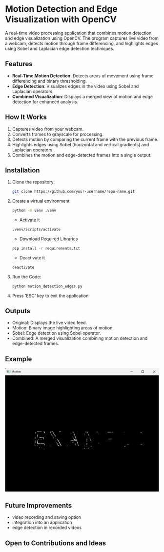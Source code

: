 # Motion Detection and Edge Visualization with OpenCV

A real-time video processing application that combines motion detection and edge visualization using OpenCV. The program captures live video from a webcam, detects motion through frame differencing, and highlights edges using Sobel and Laplacian edge detection techniques.

## Features
- **Real-Time Motion Detection**: Detects areas of movement using frame differencing and binary thresholding.
- **Edge Detection**: Visualizes edges in the video using Sobel and Laplacian operators.
- **Combined Visualization**: Displays a merged view of motion and edge detection for enhanced analysis.

## How It Works
1. Captures video from your webcam.
2. Converts frames to grayscale for processing.
3. Detects motion by comparing the current frame with the previous frame.
4. Highlights edges using Sobel (horizontal and vertical gradients) and Laplacian operators.
5. Combines the motion and edge-detected frames into a single output.

## Installation
1. Clone the repository:
   ```bash
   git clone https://github.com/your-username/repo-name.git
   ```
2. Create a virtual environment:
    ```bash
    python -m venv .venv
    ```
    - Activate it
    ```bash
    .venv/Scripts/activate
    ```
    - Download Required Libraries
    ```bash
    pip install -r requirements.txt
    ```
    - Deactivate it
    ```bash
    deactivate
    ```
3. Run the Code:
    ```bash
    python motion_detection_edges.py
    ```
4. Press 'ESC' key to exit the application

## Outputs
- Original: Displays the live video feed.
- Motion: Binary image highlighting areas of motion.
- Sobel: Edge detection using Sobel operator.
- Combined: A merged visualization combining motion detection and edge-detected frames.

## Example
![Application Screenshot](images/Motion.png)

## Future Improvements
- video recording and saving option
- integration into an application
- edge detection in recorded videos

## Open to Contributions and Ideas